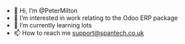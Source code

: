 - 👋 Hi, I’m @PeterMilton
- 👀 I’m interested in work relating to the Odoo ERP package
- 🌱 I’m currently learning lots
- 📫 How to reach me support@spantech.co.uk

<!---
PeterMilton/PeterMilton is a ✨ special ✨ repository because its `README.md` (this file) appears on your GitHub profile.
You can click the Preview link to take a look at your changes.
--->
